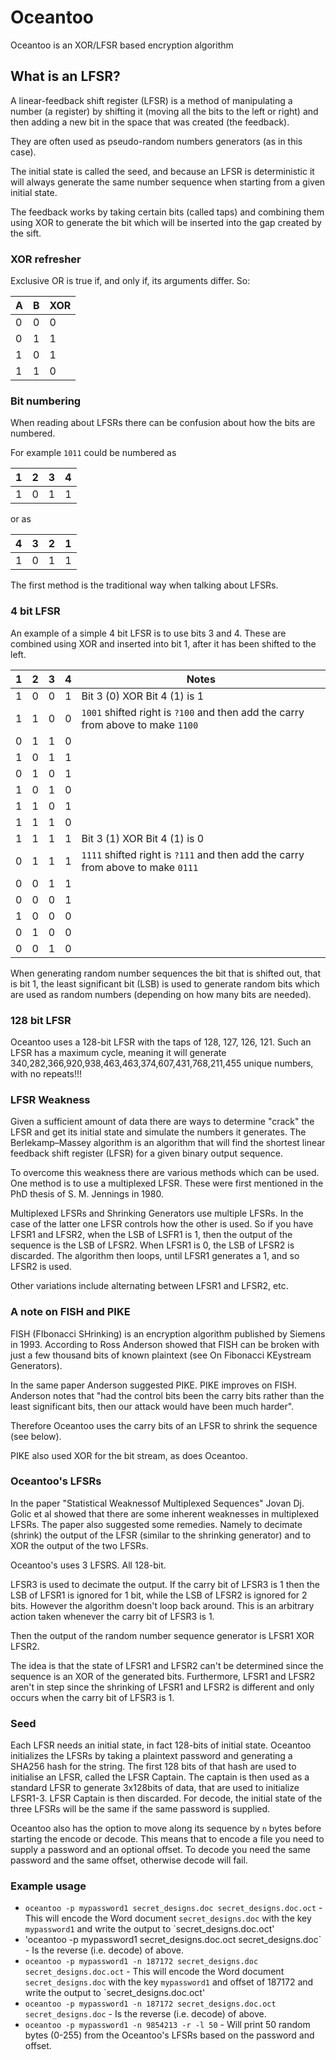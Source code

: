 # Oceantoo
Oceantoo is an XOR/LFSR based encryption algorithm

## What is an LFSR?

A linear-feedback shift register (LFSR) is a method of manipulating a number (a register) by shifting it (moving all the bits to the left or right) and then adding a new bit in the space that was created (the feedback).

They are often used as pseudo-random numbers generators (as in this case).

The initial state is called the seed, and because an LFSR is deterministic it will always generate the same number sequence when starting from a given initial state.

The feedback works by taking certain bits (called taps) and combining them using XOR to generate the bit which will be inserted into the gap created by the sift.

### XOR refresher
Exclusive OR is true if, and only if, its arguments differ. So:

|A|B|XOR|
|-|-|---|
|0|0|0|
|0|1|1|
|1|0|1|
|1|1|0|


### Bit numbering
When reading about LFSRs there can be confusion about how the bits are numbered.

For example `1011` could be numbered as

|1|2|3|4|
|-|-|-|-|
|1|0|1|1|

or as 

|4|3|2|1|
|-|-|-|-|
|1|0|1|1|

The first method is the traditional way when talking about LFSRs.

### 4 bit LFSR
An example of a simple 4 bit LFSR is to use bits 3 and 4. These are combined using XOR and inserted into bit 1, after it has been shifted to the left.

|1|2|3|4|Notes|
|-|-|-|-|-----|
|1|0|0|1|Bit 3 (0) XOR Bit 4 (1) is 1|
|1|1|0|0| `1001` shifted right is `?100` and then add the carry from above to make `1100`|
|0|1|1|0||
|1|0|1|1||
|0|1|0|1||
|1|0|1|0||
|1|1|0|1||
|1|1|1|0||
|1|1|1|1|Bit 3 (1) XOR Bit 4 (1) is 0|
|0|1|1|1|`1111` shifted right is `?111` and then add the carry from above to make `0111`|
|0|0|1|1||
|0|0|0|1||
|1|0|0|0||
|0|1|0|0||
|0|0|1|0||

When generating random number sequences the bit that is shifted out, that is bit 1, the least significant bit (LSB) is used to generate random bits which are used as random numbers (depending on how many bits are needed).

### 128 bit LFSR
Oceantoo uses a 128-bit LFSR with the taps of 128, 127, 126, 121. Such an LFSR has a maximum cycle, meaning it will generate 340,282,366,920,938,463,463,374,607,431,768,211,455 unique numbers, with no repeats!!!

### LFSR Weakness
Given a sufficient amount of data there are ways to determine "crack" the LFSR and get its initial state and simulate the numbers it generates. The Berlekamp–Massey algorithm is an algorithm that will find the shortest linear feedback shift register (LFSR) for a given binary output sequence.

To overcome this weakness there are various methods which can be used. One method is to use a multiplexed LFSR. These were first mentioned in the PhD thesis of S. M. Jennings in 1980.

Multiplexed LFSRs and Shrinking Generators use multiple LFSRs. In the case of the latter one LFSR controls how the other is used. So if you have LFSR1 and LFSR2, when the LSB of LSFR1 is 1, then the output of the sequence is the LSB of LFSR2. When LFSR1 is 0, the LSB of LFSR2 is discarded. The algorithm then loops, until LFSR1 generates a 1, and so LFSR2 is used.

Other variations include alternating between LFSR1 and LFSR2, etc.

### A note on FISH and PIKE

FISH (FIbonacci SHrinking) is an encryption algorithm published by Siemens in 1993. According to Ross Anderson showed that FISH can be broken with just a few thousand bits of known plaintext (see On Fibonacci KEystream Generators).

In the same paper Anderson suggested PIKE. PIKE improves on FISH. Anderson notes that "had the control bits been the carry bits rather than the least significant bits, then our attack would have been much harder".

Therefore Oceantoo uses the carry bits of an LFSR to shrink the sequence (see below).

PIKE also used XOR for the bit stream, as does Oceantoo.

### Oceantoo's LFSRs
In the paper "Statistical Weaknessof Multiplexed Sequences" Jovan Dj. Golic et al showed that there are some inherent weaknesses in multiplexed LFSRs. The paper also suggested some remedies. Namely to decimate (shrink) the output of the LFSR (similar to the shrinking generator) and to XOR the output of the two LFSRs.

Oceantoo's uses 3 LFSRS. All 128-bit.

LFSR3 is used to decimate the output. If the carry bit of LFSR3 is 1 then the LSB of LFSR1 is ignored for 1 bit, while the LSB of LFSR2 is ignored for 2 bits. However the algorithm doesn't loop back around. This is an arbitrary action taken whenever the carry bit of LFSR3 is 1.

Then the output of the random number sequence generator is LFSR1 XOR LFSR2.

The idea is that the state of LFSR1 and LFSR2 can't be determined since the sequence is an XOR of the generated bits. Furthermore, LFSR1 and LFSR2 aren't in step since the shrinking of LFSR1 and LFSR2 is different and only occurs when the carry bit of LFSR3 is 1.

### Seed
Each LFSR needs an initial state, in fact 128-bits of initial state. Oceantoo initializes the LFSRs by taking a plaintext password and generating a SHA256 hash for the string. The first 128 bits of that hash are used to initialise an LFSR, called the LFSR Captain. The captain is then used as a standard LFSR to generate 3x128bits of data, that are used to initialize LFSR1-3. LFSR Captain is then discarded. For decode, the initial state of the three LFSRs will be the same if the same password is supplied.

Oceantoo also has the option to move along its sequence by `n` bytes before starting the encode or decode. This means that to encode a file you need to supply a password and an optional offset. To decode you need the same password and the same offset, otherwise decode will fail.

### Example usage

* `oceantoo -p mypassword1 secret_designs.doc secret_designs.doc.oct` - This will encode the Word document `secret_designs.doc` with the key `mypassword1` and write the output to `secret_designs.doc.oct'
* 'oceantoo -p mypassword1 secret_designs.doc.oct secret_designs.doc` - Is the reverse (i.e. decode) of above.
* `oceantoo -p mypassword1 -n 187172 secret_designs.doc secret_designs.doc.oct` - This will encode the Word document `secret_designs.doc` with the key `mypassword1` and offset of 187172 and write the output to `secret_designs.doc.oct'
* `oceantoo -p mypassword1 -n 187172 secret_designs.doc.oct secret_designs.doc` - Is the reverse (i.e. decode) of above.
* `oceantoo -p mypassword1 -n 9854213 -r -l 50` - Will print 50 random bytes (0-255) from the Oceantoo's LFSRs based on the password and offset.

